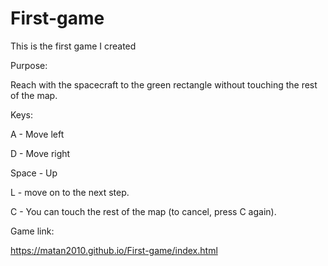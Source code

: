 # First-game
This is the first game I created

Purpose:

  Reach with the spacecraft to the green rectangle without touching the rest of the map.

Keys:

  A - Move left
	
  D - Move right
  
  Space - Up
  
  L - move on to the next step.
  
  C - You can touch the rest of the map (to cancel, press C again).
  
  Game link:
  
  https://matan2010.github.io/First-game/index.html
